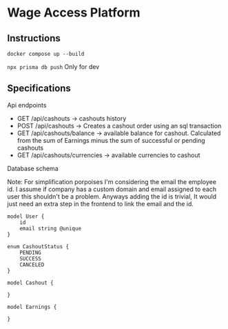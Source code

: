 

# Wage Access Platform

## Instructions

`docker compose up --build`

`npx prisma db push` Only for dev

## Specifications

Api endpoints

- GET /api/cashouts -> cashouts history
- POST /api/cashouts -> Creates a cashout order using an sql transaction
- GET /api/cashouts/balance -> available balance for cashout. Calculated from the sum of Earnings minus the sum of successful or pending cashouts
- GET /api/cashouts/currencies -> available currencies to cashout

Database schema

Note: For simplification porpoises I'm considering the email the employee id. I assume if company has a custom domain and email assigned to each user this shouldn't be a problem. Anyways adding the id is trivial, It would just need an extra step in the frontend to link the email and the id.


```
model User {
    id
    email string @unique
}
```


```
enum CashoutStatus {
    PENDING
    SUCCESS
    CANCELED
}

model Cashout {
    
}
```


```
model Earnings {

}
```
